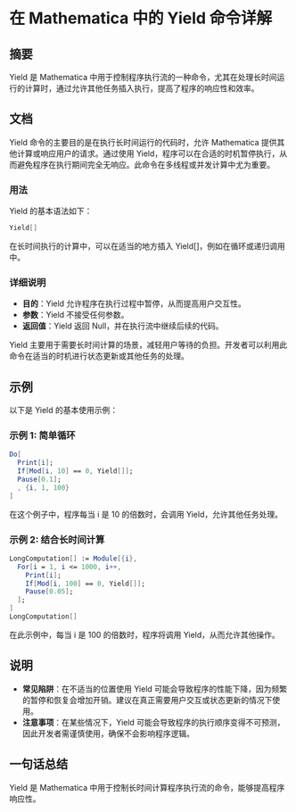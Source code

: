 <!--
Meta Description: # 在 Mathematica 中的 Yield 命令详解 ## 摘要 Yield 是 Mathematica 中用于控制程序执行流的一种命令，尤其在处理长时间运行的计算时，通过允许其他任务插入执行，提高了程序的响应性和效率。 ## 文档 Yield 命令的主要目的是在执行长时间运行的代码时，允许 ...
Meta Keywords: yield, mathematica, 100, print, mod
-->

# 在 Mathematica 中的 Yield 命令详解

## 摘要
Yield 是 Mathematica 中用于控制程序执行流的一种命令，尤其在处理长时间运行的计算时，通过允许其他任务插入执行，提高了程序的响应性和效率。

## 文档
Yield 命令的主要目的是在执行长时间运行的代码时，允许 Mathematica 提供其他计算或响应用户的请求。通过使用 Yield，程序可以在合适的时机暂停执行，从而避免程序在执行期间完全无响应。此命令在多线程或并发计算中尤为重要。

### 用法
Yield 的基本语法如下：
```mathematica
Yield[]
```
在长时间执行的计算中，可以在适当的地方插入 Yield[]，例如在循环或递归调用中。

### 详细说明
- **目的**：Yield 允许程序在执行过程中暂停，从而提高用户交互性。
- **参数**：Yield 不接受任何参数。
- **返回值**：Yield 返回 Null，并在执行流中继续后续的代码。

Yield 主要用于需要长时间计算的场景，减轻用户等待的负担。开发者可以利用此命令在适当的时机进行状态更新或其他任务的处理。

## 示例
以下是 Yield 的基本使用示例：

### 示例 1: 简单循环
```mathematica
Do[
  Print[i];
  If[Mod[i, 10] == 0, Yield[]];
  Pause[0.1];
  , {i, 1, 100}
]
```
在这个例子中，程序每当 i 是 10 的倍数时，会调用 Yield，允许其他任务处理。

### 示例 2: 结合长时间计算
```mathematica
LongComputation[] := Module[{i},
  For[i = 1, i <= 1000, i++,
    Print[i];
    If[Mod[i, 100] == 0, Yield[]];
    Pause[0.05];
  ];
]
LongComputation[]
```
在此示例中，每当 i 是 100 的倍数时，程序将调用 Yield，从而允许其他操作。

## 说明
- **常见陷阱**：在不适当的位置使用 Yield 可能会导致程序的性能下降，因为频繁的暂停和恢复会增加开销。建议在真正需要用户交互或状态更新的情况下使用。
- **注意事项**：在某些情况下，Yield 可能会导致程序的执行顺序变得不可预测，因此开发者需谨慎使用，确保不会影响程序逻辑。

## 一句话总结
Yield 是 Mathematica 中用于控制长时间计算程序执行流的命令，能够提高程序响应性。